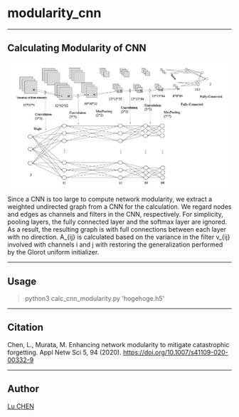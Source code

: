 # modularity_cnn
------------------------------
Calculating Modularity of CNN
------------------------------

![image](https://github.com/luchen-cn/modularity_cnn/blob/main/cnn_convert.jpg?rqw=true)


Since a CNN is too large to compute network modularity, we extract a weighted undirected graph from a CNN for the calculation.
We regard nodes and edges as channels and filters in the CNN, respectively. For simplicity, pooling layers, the fully connected layer and the softmax layer are ignored. As a result, the resulting graph is with full connections between each layer with no direction. A_{ij} is calculated based on the variance in the filter v_{ij} involved with channels i and j with restoring the generalization performed by the Glorot uniform initializer.

------
Usage
------

> python3 calc_cnn_modularity.py 'hogehoge.h5'

---------
Citation
---------

Chen, L., Murata, M. Enhancing network modularity to mitigate catastrophic forgetting. Appl Netw Sci 5, 94 (2020). https://doi.org/10.1007/s41109-020-00332-9

-------
Author
-------

[Lu CHEN](https://sites.google.com/view/l-chen)
